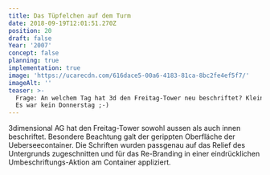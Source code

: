 ```yaml
---
title: Das Tüpfelchen auf dem Turm
date: 2018-09-19T12:01:51.270Z
position: 20
draft: false
Year: '2007'
concept: false
planning: true
implementation: true
image: 'https://ucarecdn.com/616dace5-00a6-4183-81ca-8bc2fe4ef5f7/'
imageAlt: ''
teaser: >-
  Frage: An welchem Tag hat 3d den Freitag-Tower neu beschriftet? Kleiner Tip:
  Es war kein Donnerstag ;-)
---
```

3dimensional AG hat den Freitag-Tower sowohl aussen als auch innen beschriftet. Besondere Beachtung galt der gerippten Oberfläche der Ueberseecontainer. Die Schriften wurden passgenau auf das Relief des Untergrunds zugeschnitten und für das Re-Branding in einer eindrücklichen Umbeschriftungs-Aktion am Container appliziert.
